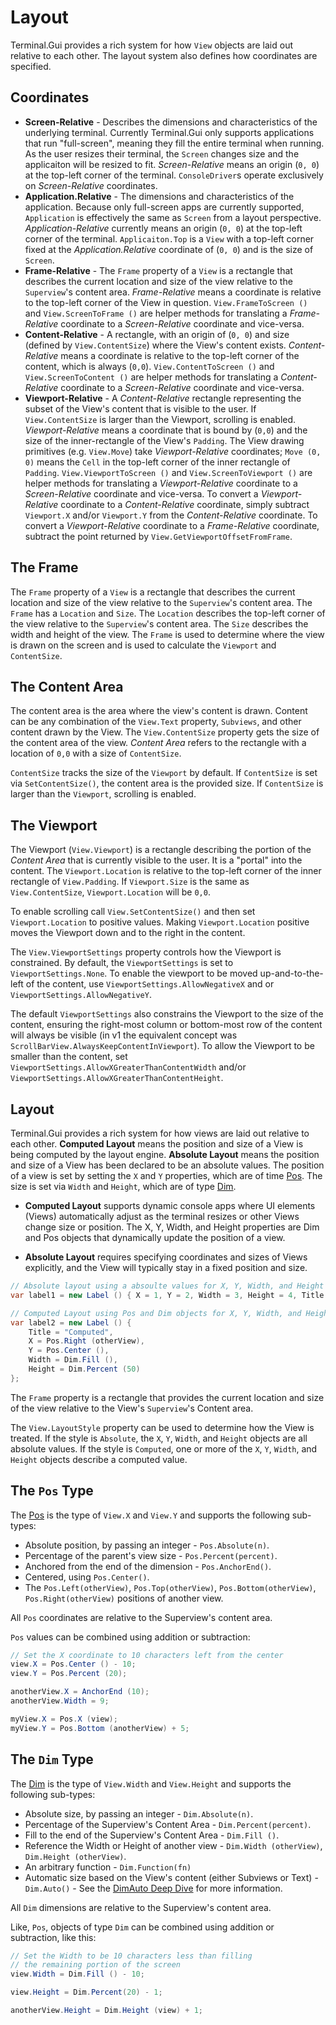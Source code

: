 # Layout

Terminal.Gui provides a rich system for how `View` objects are laid out relative to each other. The layout system also defines how coordinates are specified.

## Coordinates

* **Screen-Relative** - Describes the dimensions and characteristics of the underlying terminal. Currently Terminal.Gui only supports applications that run "full-screen", meaning they fill the entire terminal when running. As the user resizes their terminal, the `Screen` changes size and the applicaiton will be resized to fit. *Screen-Relative* means an origin (`0, 0`) at the top-left corner of the terminal. `ConsoleDriver`s operate exclusively on *Screen-Relative* coordinates.
* **Application.Relative** - The dimensions and characteristics of the application. Because only full-screen apps are currently supported, `Application` is effectively the same as `Screen` from a layout perspective. *Application-Relative* currently means an origin (`0, 0`) at the top-left corner of the terminal. `Applicaiton.Top` is a `View` with a top-left corner fixed at the *Application.Relative* coordinate of (`0, 0`) and is the size of `Screen`.
* **Frame-Relative**  - The `Frame` property of a `View` is a rectangle that describes the current location and size of the view relative to the `Superview`'s content area. *Frame-Relative* means a coordinate is relative to the top-left corner of the View in question. `View.FrameToScreen ()` and `View.ScreenToFrame ()` are helper methods for translating a *Frame-Relative* coordinate to a *Screen-Relative* coordinate and vice-versa.
* **Content-Relative** - A rectangle, with an origin of (`0, 0`) and size (defined by `View.ContentSize`) where the View's content exists. *Content-Relative* means a coordinate is relative to the top-left corner of the content, which is always (`0,0`). `View.ContentToScreen ()` and `View.ScreenToContent ()` are helper methods for translating a *Content-Relative* coordinate to a *Screen-Relative* coordinate and vice-versa.
* **Viewport-Relative** - A *Content-Relative* rectangle representing the subset of the View's content that is visible to the user. If `View.ContentSize` is larger than the Viewport, scrolling is enabled. *Viewport-Relative* means a coordinate that is bound by (`0,0`) and the size of the inner-rectangle of the View's `Padding`. The View drawing primitives (e.g. `View.Move`) take *Viewport-Relative* coordinates; `Move (0, 0)` means the `Cell` in the top-left corner of the inner rectangle of `Padding`. `View.ViewportToScreen ()` and `View.ScreenToViewport ()` are helper methods for translating a *Viewport-Relative* coordinate to a *Screen-Relative* coordinate and vice-versa. To convert a *Viewport-Relative* coordinate to a *Content-Relative* coordinate, simply subtract `Viewport.X` and/or `Viewport.Y` from the *Content-Relative* coordinate. To convert a *Viewport-Relative* coordinate to a *Frame-Relative* coordinate, subtract the point returned by `View.GetViewportOffsetFromFrame`.

## The Frame

The `Frame` property of a `View` is a rectangle that describes the current location and size of the view relative to the `Superview`'s content area. The `Frame`  has a `Location` and `Size`. The `Location` describes the top-left corner of the view relative to the `Superview`'s content area. The `Size` describes the width and height of the view. The `Frame` is used to determine where the view is drawn on the screen and is used to calculate the `Viewport` and `ContentSize`.

## The Content Area

 The content area is the area where the view's content is drawn. Content can be any combination of the `View.Text` property, `Subviews`, and other content drawn by the View. The `View.ContentSize` property gets the size of the content area of the view. *Content Area* refers to the rectangle with a location of `0,0` with a size of `ContentSize`.

 `ContentSize` tracks the size of the `Viewport` by default. If `ContentSize` is set via `SetContentSize()`, the content area is the provided size. If `ContentSize` is larger than the `Viewport`, scrolling is enabled. 

## The Viewport

The Viewport (`View.Viewport`) is a rectangle describing the portion of the *Content Area* that is currently visible to the user. It is a "portal" into the content. The `Viewport.Location` is relative to the top-left corner of the inner rectangle of `View.Padding`. If `Viewport.Size` is the same as `View.ContentSize`, `Viewport.Location` will be `0,0`. 

To enable scrolling call `View.SetContentSize()` and then set `Viewport.Location` to positive values. Making `Viewport.Location` positive moves the Viewport down and to the right in the content. 

The `View.ViewportSettings` property controls how the Viewport is constrained. By default, the `ViewportSettings` is set to `ViewportSettings.None`. To enable the viewport to be moved up-and-to-the-left of the content, use `ViewportSettings.AllowNegativeX` and or `ViewportSettings.AllowNegativeY`. 

The default `ViewportSettings` also constrains the Viewport to the size of the content, ensuring the right-most column or bottom-most row of the content will always be visible (in v1 the equivalent concept was `ScrollBarView.AlwaysKeepContentInViewport`). To allow the Viewport to be smaller than the content, set `ViewportSettings.AllowXGreaterThanContentWidth` and/or `ViewportSettings.AllowXGreaterThanContentHeight`.

## Layout

Terminal.Gui provides a rich system for how views are laid out relative to each other. **Computed Layout** means the position and size of a View is being computed by the layout engine. **Absolute Layout** means the position and size of a View has been declared to be an absolute values. The position of a view is set by setting the `X` and `Y` properties, which are of time [Pos](~/api/Terminal.Gui.Pos.yml). The size is set via `Width` and `Height`, which are of type [Dim](~/api/Terminal.Gui.Dim.yml).

* **Computed Layout** supports dynamic console apps where UI elements (Views) automatically adjust as the terminal resizes or other Views change size or position. The X, Y, Width, and Height properties are Dim and Pos objects that dynamically update the position of a view.

* **Absolute Layout** requires specifying coordinates and sizes of Views explicitly, and the View will typically stay in a fixed position and size.

```cs
// Absolute layout using a absoulte values for X, Y, Width, and Height
var label1 = new Label () { X = 1, Y = 2, Width = 3, Height = 4, Title = "Absolute")

// Computed Layout using Pos and Dim objects for X, Y, Width, and Height
var label2 = new Label () {
    Title = "Computed",
    X = Pos.Right (otherView),
    Y = Pos.Center (),
    Width = Dim.Fill (),
    Height = Dim.Percent (50)
};
```

The `Frame` property is a rectangle that provides the current location and size of the view relative to the View's `Superview`'s Content area. 

The `View.LayoutStyle` property can be used to determine how the View is treated. If the style is `Absolute`, the `X`, `Y`, `Width`, and `Height` objects are all absolute values. If the style is `Computed`, one or more of the `X`, `Y`, `Width`, and `Height` objects describe a computed value.

## The `Pos` Type

The [Pos](~/api/Terminal.Gui.Pos.yml) is the type of `View.X` and `View.Y` and supports the following sub-types:

* Absolute position, by passing an integer - `Pos.Absolute(n)`.
* Percentage of the parent's view size - `Pos.Percent(percent)`.
* Anchored from the end of the dimension - `Pos.AnchorEnd()`.
* Centered, using `Pos.Center()`.
* The `Pos.Left(otherView)`, `Pos.Top(otherView)`, `Pos.Bottom(otherView)`, `Pos.Right(otherView)` positions of another view.

All `Pos` coordinates are relative to the Superview's content area.

`Pos` values can be combined using addition or subtraction:

```cs
// Set the X coordinate to 10 characters left from the center
view.X = Pos.Center () - 10;
view.Y = Pos.Percent (20);

anotherView.X = AnchorEnd (10);
anotherView.Width = 9;

myView.X = Pos.X (view);
myView.Y = Pos.Bottom (anotherView) + 5;
```
## The `Dim` Type

The [Dim](~/api/Terminal.Gui.Dim.yml) is the type of `View.Width` and `View.Height` and supports the following sub-types:

* Absolute size, by passing an integer - `Dim.Absolute(n)`.
* Percentage of the Superview's Content Area  - `Dim.Percent(percent)`.
* Fill to the end of the Superview's Content Area - `Dim.Fill ()`.
* Reference the Width or Height of another view - `Dim.Width (otherView)`, `Dim.Height (otherView)`.
* An arbitrary function - `Dim.Function(fn)`
* Automatic size based on the View's content (either Subviews or Text) - `Dim.Auto()` - See the [DimAuto Deep Dive](dimauto.md) for more information.

All `Dim` dimensions are relative to the Superview's content area.

Like, `Pos`, objects of type `Dim` can be combined using addition or subtraction, like this:

```cs
// Set the Width to be 10 characters less than filling 
// the remaining portion of the screen
view.Width = Dim.Fill () - 10;

view.Height = Dim.Percent(20) - 1;

anotherView.Height = Dim.Height (view) + 1;
```
